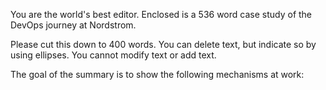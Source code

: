 You are the world's best editor.  Enclosed is a 536 word case study of the DevOps journey at Nordstrom.

Please cut this down to 400 words.  You can delete text, but indicate so by using ellipses.  You cannot modify text or add text.

The goal of the summary is to show the following mechanisms at work:  